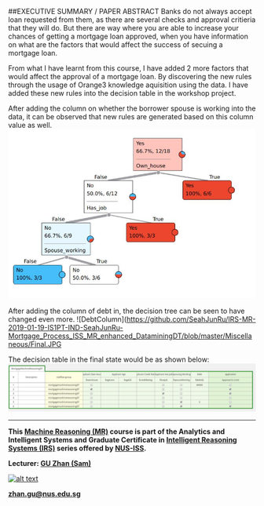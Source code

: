 ##EXECUTIVE SUMMARY / PAPER ABSTRACT
Banks do not always accept loan requested from them, as there are several checks and approval critieria that they will do. But there are way where you are able to increase your chances of getting a mortgage loan approved, when you have information on what are the factors that would affect the success of secuing a mortgage loan.

From what I have learnt from this course, I have added 2 more factors that would affect the approval of a mortgage loan. By discovering the new rules through the usage of Orange3 knowledge aquisition using the data. I have added these new rules into the decision table in the workshop project. 

After adding the column on whether the borrower spouse is working into the data, it can be observed that new rules are generated based on this column value as well.
![SpouseWorkingColumn](https://github.com/SeahJunRu/IRS-MR-2019-01-19-IS1PT-IND-SeahJunRu-Mortgage_Process_ISS_MR_enhanced_DataminingDT/blob/master/Miscellaneous/SpouseWorking.JPG)

After adding the column of debt in, the decision tree can be seen to have changed even more.
![DebtColumn](https://github.com/SeahJunRu/IRS-MR-2019-01-19-IS1PT-IND-SeahJunRu-Mortgage_Process_ISS_MR_enhanced_DataminingDT/blob/master/Miscellaneous/Final.JPG

The decision table in the final state would be as shown below:
![DecisionTree](https://github.com/SeahJunRu/IRS-MR-2019-01-19-IS1PT-IND-SeahJunRu-Mortgage_Process_ISS_MR_enhanced_DataminingDT/blob/master/Miscellaneous/DecisionTable.JPG)


---

**This [Machine Reasoning (MR)](https://www.iss.nus.edu.sg/executive-education/course/detail/machine-reasoning "Machine Reasoning") course is part of the Analytics and Intelligent Systems and Graduate Certificate in [Intelligent Reasoning Systems (IRS)](https://www.iss.nus.edu.sg/stackable-certificate-programmes/intelligent-systems "Intelligent Reasoning Systems") series offered by [NUS-ISS](https://www.iss.nus.edu.sg "Institute of Systems Science, National University of Singapore").**

**Lecturer: [GU Zhan (Sam)](https://www.iss.nus.edu.sg/about-us/staff/detail/201/GU%20Zhan "GU Zhan (Sam)")**

[![alt text](https://www.iss.nus.edu.sg/images/default-source/About-Us/7.6.1-teaching-staff/sam-website.tmb-.png "Let's check Sam' profile page")](https://www.iss.nus.edu.sg/about-us/staff/detail/201/GU%20Zhan)

**zhan.gu@nus.edu.sg**
